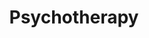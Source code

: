 ---
type: about
cascade:
  headless: true
description: |
  Psychotherapy
show_header: true
sidebar_left: false
title: Psychotherapy
---
